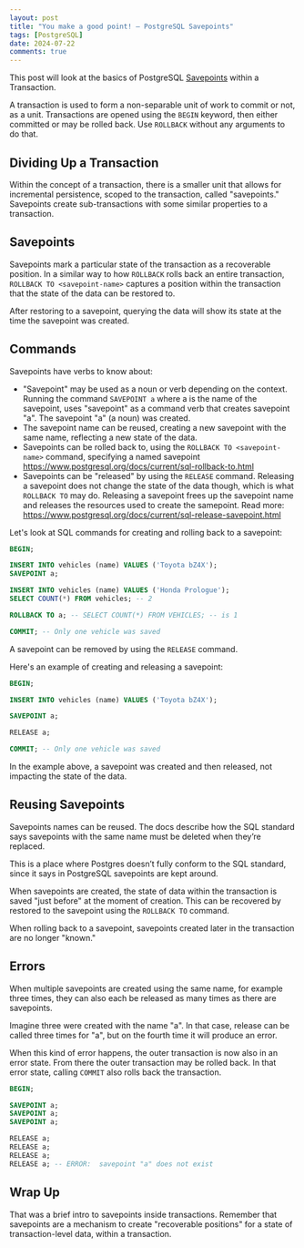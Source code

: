 ```yaml
---
layout: post
title: "You make a good point! — PostgreSQL Savepoints"
tags: [PostgreSQL]
date: 2024-07-22
comments: true
---
```


This post will look at the basics of PostgreSQL [Savepoints](https://www.postgresql.org/docs/current/sql-savepoint.html) within a Transaction.

A transaction is used to form a non-separable unit of work to commit or not, as a unit. Transactions are opened using the `BEGIN` keyword, then either committed or may be rolled back. Use `ROLLBACK` without any arguments to do that.

## Dividing Up a Transaction
Within the concept of a transaction, there is a smaller unit that allows for incremental persistence, scoped to the transaction, called "savepoints." Savepoints create sub-transactions with some similar properties to a transaction.

## Savepoints
Savepoints mark a particular state of the transaction as a recoverable position. In a similar way to how `ROLLBACK` rolls back an entire transaction, `ROLLBACK TO <savepoint-name>` captures a position within the transaction that the state of the data can be restored to.

After restoring to a savepoint, querying the data will show its state at the time the savepoint was created.

## Commands
Savepoints have verbs to know about:
- "Savepoint" may be used as a noun or verb depending on the context. Running the command `SAVEPOINT a` where a is the name of the savepoint, uses "savepoint" as a command verb that creates savepoint "a". The savepoint "a" (a noun) was created.
- The savepoint name can be reused, creating a new savepoint with the same name, reflecting a new state of the data.
- Savepoints can be rolled back to, using the `ROLLBACK TO <savepoint-name>` command, specifying a named savepoint <https://www.postgresql.org/docs/current/sql-rollback-to.html>
- Savepoints can be "released" by using the `RELEASE` command. Releasing a savepoint does not change the state of the data though, which is what `ROLLBACK TO` may do. Releasing a savepoint frees up the savepoint name and releases the resources used to create the samepoint. Read more: <https://www.postgresql.org/docs/current/sql-release-savepoint.html>


Let's look at SQL commands for creating and rolling back to a savepoint:
```sql
BEGIN;

INSERT INTO vehicles (name) VALUES ('Toyota bZ4X');
SAVEPOINT a;

INSERT INTO vehicles (name) VALUES ('Honda Prologue');
SELECT COUNT(*) FROM vehicles; -- 2

ROLLBACK TO a; -- SELECT COUNT(*) FROM VEHICLES; -- is 1

COMMIT; -- Only one vehicle was saved
```

A savepoint can be removed by using the `RELEASE` command.

Here's an example of creating and releasing a savepoint:
```sql
BEGIN;

INSERT INTO vehicles (name) VALUES ('Toyota bZ4X');

SAVEPOINT a;

RELEASE a;

COMMIT; -- Only one vehicle was saved
```

In the example above, a savepoint was created and then released, not impacting the state of the data.

## Reusing Savepoints
Savepoints names can be reused. The docs describe how the SQL standard says savepoints with the same name must be deleted when they’re replaced.

This is a place where Postgres doesn’t fully conform to the SQL standard, since it says in PostgreSQL savepoints are kept around.

When savepoints are created, the state of data within the transaction is saved "just before" at the moment of creation. This can be recovered by restored to the savepoint using the `ROLLBACK TO` command.

When rolling back to a savepoint, savepoints created later in the transaction are no longer "known."

## Errors
When multiple savepoints are created using the same name, for example three times, they can also each be released as many times as there are savepoints.

Imagine three were created with the name "a". In that case, release can be called three times for "a", but on the fourth time it will produce an error.

When this kind of error happens, the outer transaction is now also in an error state. From there the outer transaction may be rolled back. In that error state, calling `COMMIT` also rolls back the transaction.

```sql
BEGIN;

SAVEPOINT a;
SAVEPOINT a;
SAVEPOINT a;

RELEASE a;
RELEASE a;
RELEASE a;
RELEASE a; -- ERROR:  savepoint "a" does not exist
```

## Wrap Up
That was a brief intro to savepoints inside transactions. Remember that savepoints are a mechanism to create "recoverable positions" for a state of transaction-level data, within a transaction.
